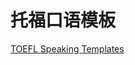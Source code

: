 # 托福口语模板
[TOEFL Speaking Templates](https://www.toeflresources.com/speaking-section/toefl-speaking-templates?fbclid=IwAR0TBBzQFsj4eZ8A2RoMxb5uTDTu8Sr9lfWmf5m0Z_wU7QqS_3ClbTHK4kM)
